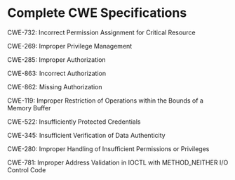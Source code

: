 

# Complete CWE Specifications

CWE-732: Incorrect Permission Assignment for Critical Resource

CWE-269: Improper Privilege Management

CWE-285: Improper Authorization

CWE-863: Incorrect Authorization

CWE-862: Missing Authorization

CWE-119: Improper Restriction of Operations within the Bounds of a Memory Buffer

CWE-522: Insufficiently Protected Credentials

CWE-345: Insufficient Verification of Data Authenticity

CWE-280: Improper Handling of Insufficient Permissions or Privileges 

CWE-781: Improper Address Validation in IOCTL with METHOD_NEITHER I/O Control Code